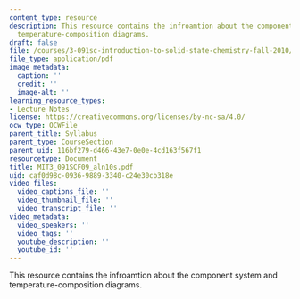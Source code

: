 ```yaml
---
content_type: resource
description: This resource contains the infroamtion about the component system and
  temperature-composition diagrams.
draft: false
file: /courses/3-091sc-introduction-to-solid-state-chemistry-fall-2010/caf0d98c093698893340c24e30cb318e_MIT3_091SCF09_aln10s.pdf
file_type: application/pdf
image_metadata:
  caption: ''
  credit: ''
  image-alt: ''
learning_resource_types:
- Lecture Notes
license: https://creativecommons.org/licenses/by-nc-sa/4.0/
ocw_type: OCWFile
parent_title: Syllabus
parent_type: CourseSection
parent_uid: 116bf279-d466-43e7-0e0e-4cd163f567f1
resourcetype: Document
title: MIT3_091SCF09_aln10s.pdf
uid: caf0d98c-0936-9889-3340-c24e30cb318e
video_files:
  video_captions_file: ''
  video_thumbnail_file: ''
  video_transcript_file: ''
video_metadata:
  video_speakers: ''
  video_tags: ''
  youtube_description: ''
  youtube_id: ''
---
```

This resource contains the infroamtion about the component system and temperature-composition diagrams.